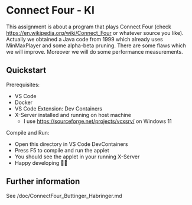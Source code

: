 # Connect Four - KI

This assignment is about a program that plays Connect Four (check https://en.wikipedia.org/wiki/Connect_Four or whatever source you like). 
Actually we obtained a Java code from 1999 which already uses MinMaxPlayer and some alpha-beta pruning. There are some flaws which we will improve. Moreover we will do some performance measurements.

## Quickstart

Prerequisites: 
- VS Code
- Docker
- VS Code Extension: Dev Containers
- X-Server installed and running on host machine
  - I use https://sourceforge.net/projects/vcxsrv/ on Windows 11

Compile and Run:
- Open this directory in VS Code DevContainers
- Press F5 to compile and run the applet
- You should see the applet in your running X-Server
- Happy developing 🧑‍💻

## Further information

See /doc/ConnectFour_Buttinger_Habringer.md
